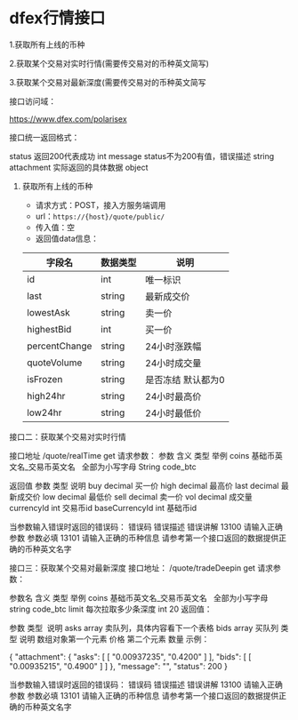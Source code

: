 ﻿# dfex行情接口

1.获取所有上线的币种

2.获取某个交易对实时行情(需要传交易对的币种英文简写)

3.获取某个交易对最新深度(需要传交易对的币种英文简写



接口访问域：

https://www.dfex.com/polarisex


接口统一返回格式：

status	返回200代表成功	int
message	status不为200有值，错误描述	string
attachment	实际返回的具体数据	object


    
1. 获取所有上线的币种
    - 请求方式：POST，接入方服务端调用
    - url：`https://{host}/quote/public/`
    - 传入值：空
    - 返回值data信息：
    
    | 字段名 | 数据类型 | 说明 |
    | --- | --- | --- |
    | id | int | 唯一标识 |
    | last | string | 最新成交价 |
    | lowestAsk | string | 卖一价 |
    | highestBid | int | 买一价 |
    | percentChange | string | 24小时涨跌幅 |
    | quoteVolume | string | 24小时成交量 |
    | isFrozen | string | 是否冻结 默认都为0 |
    | high24hr | string | 24小时最高价 |
    | low24hr | string | 24小时最低价 |
    






接口二：获取某个交易对实时行情

接口地址
/quote/realTime
get
请求参数：
参数	含义	类型	举例
coins	基础币英文名_交易币英文名   全部为小写字母	String	code_btc

返回值
参数	类型	说明
buy
decimal	买一价
high
decimal
最高价
last
decimal
最新成交价
low
decimal
最低价
sell
decimal
卖一价
vol
decimal
成交量
currencyId
int	交易币id
baseCurrencyId
int	基础币id

当参数输入错误时返回的错误码：
错误码	错误描述	错误讲解
13100	请输入正确参数	参数必填
13101	请输入正确的币种信息	请参考第一个接口返回的数据提供正确的币种英文名字



接口三：获取某个交易对最新深度
接口地址：
/quote/tradeDeepin
get
请求参数：

参数名	含义	类型	举例
coins	基础币英文名_交易币英文名   全部为小写字母
string
code_btc
limit
每次拉取多少条深度
int
20
返回值：

参数	类型 	说明
asks
array	卖队列，具体内容看下一个表格
bids	array	买队列
类型	说明
数组对象第一个元素	价格
第二个元素	数量
示例：

{
"attachment": {
"asks": [
[
"0.00937235",
"0.4200"
]
],
"bids": [
[
"0.00935215",
"0.4900"
]
]
},
"message": "",
"status": 200
}


当参数输入错误时返回的错误码：
错误码	错误描述	错误讲解
13100	请输入正确参数	参数必填
13101	请输入正确的币种信息	请参考第一个接口返回的数据提供正确的币种英文名字










